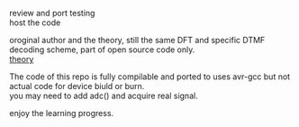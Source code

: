 review and port testing  
host the code  

oroginal author and the theory, still the same DFT and specific DTMF decoding scheme, part of open source code only.   
[theory](theory)  

The code of this repo is fully compilable and ported to uses avr-gcc but not actual code for device biuld or burn.  
you may need to add adc() and acquire real signal.

enjoy the learning progress.


